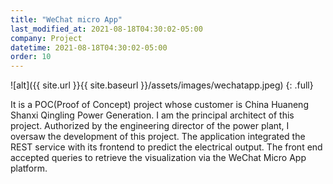 ```yaml
---
title: "WeChat micro App"
last_modified_at: 2021-08-18T04:30:02-05:00
company: Project
datetime: 2021-08-18T04:30:02-05:00
order: 10
---
```


![alt]({{ site.url }}{{ site.baseurl }}/assets/images/wechatapp.jpeg)
{: .full}

It is a POC(Proof of Concept) project whose customer is China Huaneng Shanxi Qingling Power Generation. I am the principal architect of this project. Authorized by the engineering director of the power plant, I oversaw the development of this project. The application integrated the REST service with its frontend to predict the electrical output. The front end accepted queries to retrieve the visualization via the WeChat Micro App platform.
